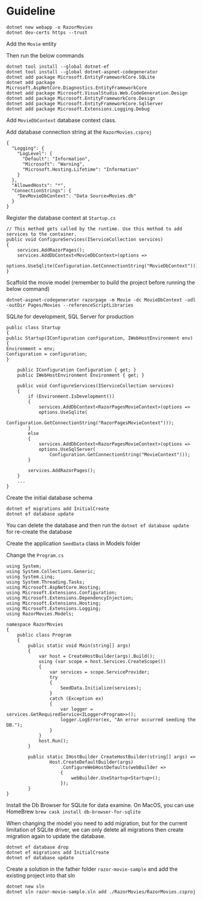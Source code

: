 # Guideline 

    dotnet new webapp -o RazorMovies
    dotnet dev-certs https --trust
    
Add the `Movie` entity 

Then run the below commands

    dotnet tool install --global dotnet-ef
    dotnet tool install --global dotnet-aspnet-codegenerator
    dotnet add package Microsoft.EntityFrameworkCore.SQLite
    dotnet add package Microsoft.AspNetCore.Diagnostics.EntityFrameworkCore
    dotnet add package Microsoft.VisualStudio.Web.CodeGeneration.Design
    dotnet add package Microsoft.EntityFrameworkCore.Design
    dotnet add package Microsoft.EntityFrameworkCore.SqlServer
    dotnet add package Microsoft.Extensions.Logging.Debug
    
Add `MovieDbContext` database context class. 

Add database connection string at the `RazorMovies.csproj`

    {
      "Logging": {
        "LogLevel": {
          "Default": "Information",
          "Microsoft": "Warning",
          "Microsoft.Hosting.Lifetime": "Information"
        }
      },
      "AllowedHosts": "*",
      "ConnectionStrings": {
        "DevMovieDbContext": "Data Source=Movies.db"
      }
    }
    
Register the database context at `Startup.cs`

    // This method gets called by the runtime. Use this method to add services to the container.
    public void ConfigureServices(IServiceCollection services)
    {
        services.AddRazorPages();
        services.AddDbContext<MovieDbContext>(options =>
            options.UseSqlite(Configuration.GetConnectionString("MovieDbContext")));
    }
    
Scaffold the movie model (remember to build the project before running the below command)

    dotnet-aspnet-codegenerator razorpage -m Movie -dc MovieDbContext -udl -outDir Pages/Movies --referenceScriptLibraries

SQLite for development, SQL Server for production 

    public class Startup
    {
    public Startup(IConfiguration configuration, IWebHostEnvironment env)
    {
    Environment = env;
    Configuration = configuration;
    }
    
        public IConfiguration Configuration { get; }
        public IWebHostEnvironment Environment { get; }
    
        public void ConfigureServices(IServiceCollection services)
        {
            if (Environment.IsDevelopment())
            {
                services.AddDbContext<RazorPagesMovieContext>(options =>
                options.UseSqlite(
                    Configuration.GetConnectionString("RazorPagesMovieContext")));
            }
            else
            {
                services.AddDbContext<RazorPagesMovieContext>(options =>
                options.UseSqlServer(
                    Configuration.GetConnectionString("MovieContext")));
            }
    
            services.AddRazorPages();
        }
        ...
    }

Create the initial database schema 

    dotnet ef migrations add InitialCreate
    dotnet ef database update

You can delete the database and then run the `dotnet ef database update` for re-create the database

Create the application `SeedData` class in Models folder 

Change the `Program.cs`

    using System;
    using System.Collections.Generic;
    using System.Linq;
    using System.Threading.Tasks;
    using Microsoft.AspNetCore.Hosting;
    using Microsoft.Extensions.Configuration;
    using Microsoft.Extensions.DependencyInjection;
    using Microsoft.Extensions.Hosting;
    using Microsoft.Extensions.Logging;
    using RazorMovies.Models;
    
    namespace RazorMovies
    {
        public class Program
        {
            public static void Main(string[] args)
            {
                var host = CreateHostBuilder(args).Build();
                using (var scope = host.Services.CreateScope())
                {
                    var services = scope.ServiceProvider;
                    try
                    {
                        SeedData.Initialize(services);
                    }
                    catch (Exception ex)
                    {
                        var logger = services.GetRequiredService<ILogger<Program>>();
                        logger.LogError(ex, "An error occurred seeding the DB.");
                    }
                }
                host.Run();
            }
        
            public static IHostBuilder CreateHostBuilder(string[] args) =>
                    Host.CreateDefaultBuilder(args)
                        .ConfigureWebHostDefaults(webBuilder =>
                        {
                            webBuilder.UseStartup<Startup>();
                        });
            }
    }

Install the Db Browser for SQLite for data examine. On MacOS, you can use HomeBrew `brew cask install db-browser-for-sqlite`

When changing the model you need to add migration, but for the current limitation of SQLite driver, we can only delete all migrations then create migration again to update the database. 

    dotnet ef database drop
    dotnet ef migrations add InitialCreate
    dotnet ef database update

Create a solution in the father folder `razor-movie-sample` and add the existing project into that sln

    dotnet new sln
    dotnet sln razor-movie-sample.sln add ./RazorMovies/RazorMovies.csproj

 